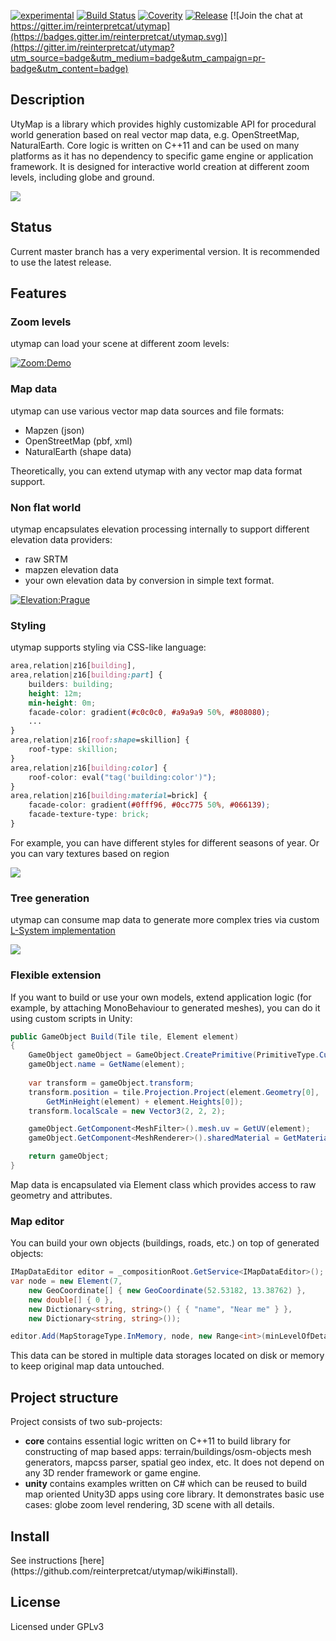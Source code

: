 [![experimental](https://img.shields.io/badge/stability-experimental-orange.svg?style=flat)](https://github.com/reinterpretcat/utymap)
[![Build Status](https://travis-ci.org/reinterpretcat/utymap.svg?branch=master)](https://travis-ci.org/reinterpretcat/utymap)
[![Coverity](https://scan.coverity.com/projects/10159/badge.svg)](https://scan.coverity.com/projects/reinterpretcat-utymap)
[![Release](https://img.shields.io/github/release/reinterpretcat/utymap.svg)](https://github.com/reinterpretcat/utymap/releases/latest)
[![Join the chat at https://gitter.im/reinterpretcat/utymap](https://badges.gitter.im/reinterpretcat/utymap.svg)](https://gitter.im/reinterpretcat/utymap?utm_source=badge&utm_medium=badge&utm_campaign=pr-badge&utm_content=badge)

<h2> Description </h2>

UtyMap is a library which provides highly customizable API for procedural world generation based on real vector map data, e.g. OpenStreetMap, NaturalEarth. Core logic is written on C++11 and can be used on many platforms as it has no dependency to specific game engine or application framework. It is designed for interactive world creation at different zoom levels, including globe and ground.

<img src="https://cloud.githubusercontent.com/assets/1611077/19216383/4c10f3ee-8db9-11e6-8877-b652aa846734.png" />

<h2> Status </h2>

Current master branch has a very experimental version. It is recommended to use the latest release.

<h2> Features </h2>

<h3> Zoom levels </h3>
utymap can load your scene at different zoom levels:

[![Zoom:Demo](http://img.youtube.com/vi/kDD45K7XfEY/0.jpg)](https://www.youtube.com/watch?v=kDD45K7XfEY)

<h3> Map data </h3>
utymap can use various vector map data sources and file formats:
<ul>
    <li>Mapzen (json)
    <li>OpenStreetMap (pbf, xml)
    <li>NaturalEarth (shape data)
</ul>

Theoretically, you can extend utymap with any vector map data format support.

<h3> Non flat world </h3>
utymap encapsulates elevation processing internally to support different elevation data providers:
<ul>
    <li>raw SRTM</li>
    <li>mapzen elevation data</li>
    <li>your own elevation data by conversion in simple text format.</li>
</ul>

[![Elevation:Prague](http://img.youtube.com/vi/mZzOWsoM5EY/0.jpg)](https://www.youtube.com/watch?v=mZzOWsoM5EY)

<h3> Styling </h3>
utymap supports styling via CSS-like language:

```CSS
area,relation|z16[building],
area,relation|z16[building:part] {
    builders: building;
    height: 12m;
    min-height: 0m;
    facade-color: gradient(#c0c0c0, #a9a9a9 50%, #808080);
    ...
}
area,relation|z16[roof:shape=skillion] {
    roof-type: skillion;
}
area,relation|z16[building:color] {
    roof-color: eval("tag('building:color')");
}
area,relation|z16[building:material=brick] {
    facade-color: gradient(#0fff96, #0cc775 50%, #066139);
    facade-texture-type: brick;
}
```
        
For example, you can have different styles for different seasons of year. Or you can vary textures based on region

<img src="https://cloud.githubusercontent.com/assets/1611077/19216355/3730d936-8db8-11e6-9c51-29b097b97bb7.png" />

<h3>Tree generation</h3>

utymap can consume map data to generate more complex tries via custom [L-System implementation](https://github.com/reinterpretcat/utymap/wiki/Tree-generation-via-L-System)
        
<img src="https://cloud.githubusercontent.com/assets/1611077/21949038/692a8b16-d9ef-11e6-9ff9-b03e5b052f73.png" />

<h3>Flexible extension</h3>

If you want to build or use your own models, extend application logic (for example, by attaching MonoBehaviour to generated meshes), you can do it using custom scripts in Unity:

```C#
public GameObject Build(Tile tile, Element element)
{
    GameObject gameObject = GameObject.CreatePrimitive(PrimitiveType.Cube);
    gameObject.name = GetName(element);
    
    var transform = gameObject.transform;
    transform.position = tile.Projection.Project(element.Geometry[0], 
        GetMinHeight(element) + element.Heights[0]);
    transform.localScale = new Vector3(2, 2, 2);

    gameObject.GetComponent<MeshFilter>().mesh.uv = GetUV(element);
    gameObject.GetComponent<MeshRenderer>().sharedMaterial = GetMaterial(element);

    return gameObject;
}
```

Map data is encapsulated via Element class which provides access to raw geometry and attributes.
        
<h3>Map editor</h3>

You can build your own objects (buildings, roads, etc.) on top of generated objects:

```C#
IMapDataEditor editor = _compositionRoot.GetService<IMapDataEditor>();
var node = new Element(7,
    new GeoCoordinate[] { new GeoCoordinate(52.53182, 13.38762) },
    new double[] { 0 }, 
    new Dictionary<string, string>() { { "name", "Near me" } }, 
    new Dictionary<string, string>());

editor.Add(MapStorageType.InMemory, node, new Range<int>(minLevelOfDetail, maxLevelOfDetail));
```
        
This data can be stored in multiple data storages located on disk or memory to keep original map data untouched.

<h2> Project structure </h2>
Project consists of two sub-projects:
<ul>
    <li><b>core</b> contains essential logic written on C++11 to build library for constructing of map based apps: terrain/buildings/osm-objects mesh generators, mapcss parser, spatial geo index, etc. It does not depend on any 3D render framework or game engine. </li>
    <li><b>unity</b> contains examples written on C# which can be reused to build map oriented Unity3D apps using core library. It demonstrates basic use cases: globe zoom level rendering, 3D scene with all details.</li>
</ul>

<h2> Install </h2>
See instructions [here] (https://github.com/reinterpretcat/utymap/wiki#install).

<h2> License </h2>

Licensed under GPLv3